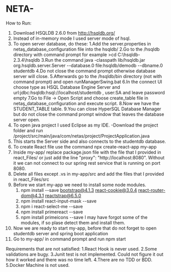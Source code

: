 # NETA-

How to Run:
1. Download HSQLDB 2.6.0 from http://hsqldb.org/
2. Instead of in-memory mode I used server mode of hsql.
3. To open server database, do these:
  1.Add the server.properties in netaş_database_configuration file into the hsqldb/
  2.Go to the /hsqldb directory with command prompt for example \>cd C:\hsqldb-2.3.4\hsqldb
  3.Run the command java -classpath lib/hsqldb.jar org.hsqldb.server.Server --database.0 file:hsqldb/demodb --dbname.0 studentdb
  4.Do not close the command prompt otherwise database server will close.
  5.Afterwards go to the /hsqldb/bin directory (not with command prompt) and open runManagerSwing.bat 
  6.In the connect UI choose type as HSQL  Database Engine Server and url:jdbc:hsqldb:hsql://localhost/studentdb   , user:SA and leave password empty
  7.Go to File -> Open Script and choose create_table file in netaş_database_configuration and execute script.
  8.Now we have the STUDENT_TABLE table.
  9.You can close HyperSQL Database Manager but do not close the command prompt window that leaves the database server open.
4. To open java project I used Eclipse as my IDE.
-Download the project folder and run /project/src/main/java/com/netas/project/ProjectApplication.java
5. This starts the Server side and also connects to the studentdb database.
6. To create React file use the command npx create-react-app my-app
7. Inside my-app/  replace package.json file with the file that I provided in react_Files/ or just add the line "proxy": "http://localhost:8080". Without it we can not connect to our spring rest service that is running on port 8080.
8. Delete all files except .vs in my-app/src and add the files that I provided in react_Files/src
9. Before we start my-app we need to install some node modules.
   1. npm install --save bootstrap@4.1.3 react-cookie@3.0.4 react-router-dom@4.3.1 reactstrap@6.5.0
   2. npm install react-input-mask --save
   3. npm i react-select-me --save
   4. npm install primereact --save
   5. npm install primeicons --save
   I may have forgot some of the modules, if so plase detect them and install them.
10. Now we are ready to start my-app, before that do not forget to open studentdb server and spring boot application
11. Go to my-app/ in command prompt and run npm start

Requirements that are not satisfied:
1.React Hook is never used.
2.Some validations are bugy.
3.Junit test is not implemented. Could not figure it out how it worked and there was no time left.
4.There are no TDD or BDD.
5.Docker Machine is not used.

